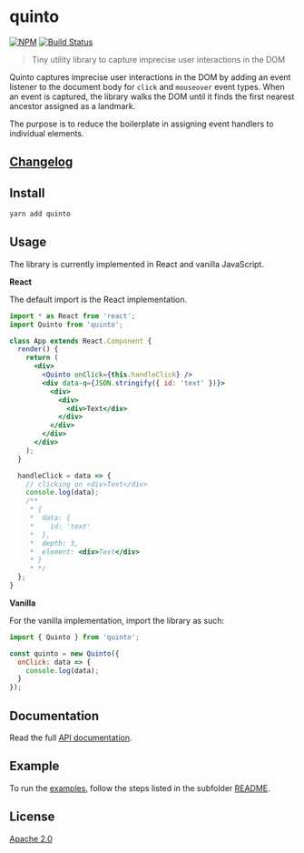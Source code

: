 # quinto

[![NPM](https://img.shields.io/npm/v/quinto.svg?color=blue)](https://npmjs.com/package/quinto)
[![Build Status](https://travis-ci.com/IBM/quinto.svg?branch=master)](https://travis-ci.com/IBM/quinto)

> Tiny utility library to capture imprecise user interactions in the DOM

Quinto captures imprecise user interactions in the DOM by adding an event listener to the document body for `click` and `mouseover` event types. When an event is captured, the library walks the DOM until it finds the first nearest ancestor assigned as a landmark.

The purpose is to reduce the boilerplate in assigning event handlers to individual elements.

## [Changelog](CHANGELOG.md)

## Install

```bash
yarn add quinto
```

## Usage

The library is currently implemented in React and vanilla JavaScript.

**React**

The default import is the React implementation.

```jsx
import * as React from 'react';
import Quinto from 'quinto';

class App extends React.Component {
  render() {
    return (
      <div>
        <Quinto onClick={this.handleClick} />
        <div data-q={JSON.stringify({ id: 'text' })}>
          <div>
            <div>
              <div>Text</div>
            </div>
          </div>
        </div>
      </div>
    );
  }

  handleClick = data => {
    // clicking on <div>Text</div>
    console.log(data);
    /**
     * {
     *  data: {
     *    id: 'text'
     *  },
     *  depth: 3,
     *  element: <div>Text</div>
     * }
     * */
  };
}
```

**Vanilla**

For the vanilla implementation, import the library as such:

```js
import { Quinto } from 'quinto';

const quinto = new Quinto({
  onClick: data => {
    console.log(data);
  }
});
```

## Documentation

Read the full [API documentation](documentation/).

## Example

To run the [examples](examples/), follow the steps listed in the subfolder [README](examples/README.md).

## License

[Apache 2.0](LICENSE)
